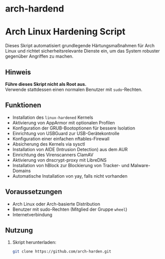# arch-hardend
# Arch Linux Hardening Script

Dieses Skript automatisiert grundlegende Härtungsmaßnahmen für Arch Linux und richtet sicherheitsrelevante Dienste ein, um das System robuster gegenüber Angriffen zu machen.

## Hinweis

**Führe dieses Skript nicht als Root aus.**  
Verwende stattdessen einen normalen Benutzer mit `sudo`-Rechten.

## Funktionen

- Installation des `linux-hardened` Kernels
- Aktivierung von AppArmor mit optionalen Profilen
- Konfiguration der GRUB-Bootoptionen für bessere Isolation
- Einrichtung von USBGuard zur USB-Gerätekontrolle
- Konfiguration einer einfachen nftables-Firewall
- Absicherung des Kernels via sysctl
- Installation von AIDE (Intrusion Detection) aus dem AUR
- Einrichtung des Virenscanners ClamAV
- Aktivierung von dnscrypt-proxy mit LibreDNS
- Installation von hBlock zur Blockierung von Tracker- und Malware-Domains
- Automatische Installation von yay, falls nicht vorhanden

## Voraussetzungen

- Arch Linux oder Arch-basierte Distribution
- Benutzer mit sudo-Rechten (Mitglied der Gruppe `wheel`)
- Internetverbindung

## Nutzung

1. Skript herunterladen:
   ```bash
   git clone https://github.com/arch-harden.git
